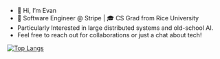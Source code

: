 - 👋 Hi, I’m Evan
- 🏧 Software Engineer @ Stripe | 🎓 CS Grad from Rice University
- Particularly Interested in large distributed systems and old-school AI.
- Feel free to reach out for collaborations or just a chat about tech!
  

[![Top Langs](https://github-readme-stats.vercel.app/api/top-langs/?username=EvanSeven007&layout=compact&theme=merko&count_private=true)](https://github.com/anuraghazra/github-readme-stats)

<!---
EvanSeven007/EvanSeven007 is a ✨ special ✨ repository because its `README.md` (this file) appears on your GitHub profile.
You can click the Preview link to take a look at your changes.
--->
